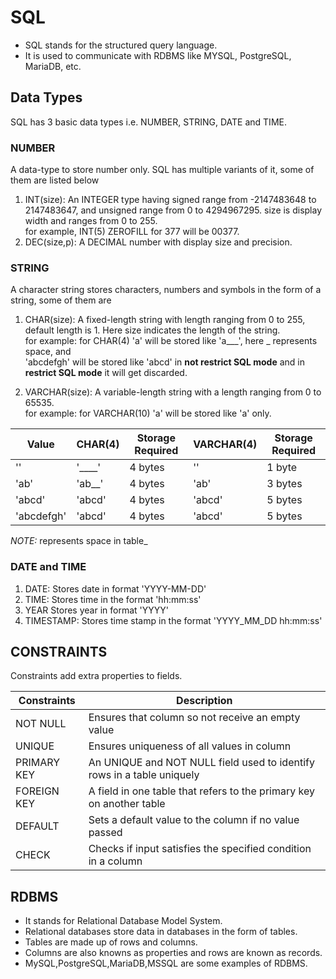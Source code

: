 # SQL

* SQL stands for the structured query language.
* It is used to communicate with RDBMS like MYSQL, PostgreSQL, MariaDB, etc.

## Data Types

SQL has 3 basic data types i.e. NUMBER, STRING, DATE and TIME.

### NUMBER

A data-type to store number only. SQL has multiple variants of it, some of them are listed below

1. INT(size): An INTEGER type having signed range from -2147483648 to 2147483647, and unsigned range from 0 to 4294967295. size is display width and ranges from 0 to 255.  
for example, INT(5) ZEROFILL for 377 will be 00377.
2. DEC(size,p): A DECIMAL number with display size and precision.

### STRING

A character string stores characters, numbers and symbols in the form of a string, some of them are  

1. CHAR(size): A fixed-length string with length ranging from 0 to 255, default length is 1. Here size indicates the length of the string.  
for example: for CHAR(4) 'a' will be stored like 'a___', here _ represents space, and  
'abcdefgh' will be stored like 'abcd' in **not restrict SQL mode** and in **restrict SQL mode** it will get discarded.

1. VARCHAR(size): A variable-length string with a length ranging from 0 to 65535.  
for example: for VARCHAR(10) 'a' will be stored like 'a' only.  

| Value      | CHAR(4) | Storage Required | VARCHAR(4) | Storage Required |
| ---------- | ------- | ---------------- | ---------- | ---------------- |
| ''         | '____'  | 4 bytes          | ''         | 1 byte           |
| 'ab'       | 'ab__'  | 4 bytes          | 'ab'       | 3 bytes          |
| 'abcd'     | 'abcd'  | 4 bytes          | 'abcd'     | 5 bytes          |
| 'abcdefgh' | 'abcd'  | 4 bytes          | 'abcd'     | 5 bytes          |

_NOTE:_ represents space in table_

### DATE and TIME

1. DATE: Stores date in format 'YYYY-MM-DD'
2. TIME: Stores time in the format 'hh:mm:ss'
3. YEAR Stores year in format 'YYYY'
4. TIMESTAMP: Stores time stamp in the format 'YYYY_MM_DD hh:mm:ss'

## CONSTRAINTS

Constraints add extra properties to fields.

| Constraints | Description                                                            |
|-------------|------------------------------------------------------------------------|
| NOT NULL    | Ensures that column so not receive an empty value                      |
| UNIQUE      | Ensures uniqueness of all values in column                             |
| PRIMARY KEY | An UNIQUE and NOT NULL field used to identify rows in a table uniquely |
| FOREIGN KEY | A field in one table that refers to the primary key on another table   |
| DEFAULT     | Sets a default value to the column if no value passed                  |
| CHECK       | Checks if input satisfies the specified condition in a column          |

## RDBMS

* It stands for Relational Database Model System.
* Relational databases store data in databases in the form of tables.
* Tables are made up of rows and columns.
* Columns are also knowns as properties and rows are known as records.
* MySQL,PostgreSQL,MariaDB,MSSQL are some examples of RDBMS.